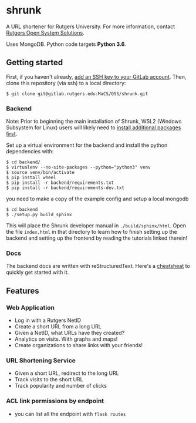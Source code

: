 # shrunk

A URL shortener for Rutgers University. For more information, contact [Rutgers
Open System Solutions](http://oss.rutgers.edu).

Uses MongoDB. Python code targets **Python 3.6**.

## Getting started

First, if you haven't already, [add an SSH key to your GitLab account](https://docs.gitlab.com/ee/ssh/#common-steps-for-generating-an-ssh-key-pair). Then, clone this repository (via ssh) to a local directory:

    $ git clone git@gitlab.rutgers.edu:MaCS/OSS/shrunk.git

### Backend

Note: Prior to beginning the main installation of Shrunk, WSL2 (Windows Subsystem for Linux) users will likely need to [install additional packages first](https://stackoverflow.com/a/4768467/13026376).

Set up a virtual environment for the backend and install the python dependencies with:

    $ cd backend/
    $ virtualenv --no-site-packages --python="python3" venv
    $ source venv/bin/activate
    $ pip install wheel
    $ pip install -r backend/requirements.txt
    $ pip install -r backend/requirements-dev.txt

you need to make a copy of the example config and setup a local mongodb

    $ cd backend
    $ ./setup.py build_sphinx

This will place the Shrunk developer manual in `./build/sphinx/html`. Open the file
`index.html` in that directory to learn how to finish setting up the backend and setting up the frontend by reading the tutorials linked therein!

### Docs

The backend docs are written with reStructuredText. Here's a [cheatsheat](https://docutils.sourceforge.io/docs/user/rst/quickref.html) to quickly get started with it.

## Features

### Web Application

- Log in with a Rutgers NetID
- Create a short URL from a long URL
- Given a NetID, what URLs have they created?
- Analytics on visits. With graphs and maps!
- Create organizations to share links with your friends!

### URL Shortening Service

- Given a short URL, redirect to the long URL
- Track visits to the short URL
- Track popularity and number of clicks

### ACL link permissions by endpoint

- you can list all the endpoint with `flask routes`
